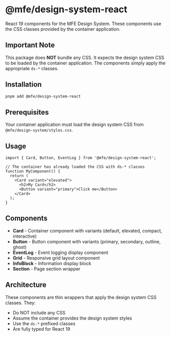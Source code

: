# @mfe/design-system-react

React 19 components for the MFE Design System. These components use the CSS classes provided by the container application.

## Important Note

This package does **NOT** bundle any CSS. It expects the design system CSS to be loaded by the container application. The components simply apply the appropriate `ds-*` classes.

## Installation

```bash
pnpm add @mfe/design-system-react
```

## Prerequisites

Your container application must load the design system CSS from `@mfe/design-system/styles.css`.

## Usage

```tsx
import { Card, Button, EventLog } from '@mfe/design-system-react';

// The container has already loaded the CSS with ds-* classes
function MyComponent() {
  return (
    <Card variant="elevated">
      <h2>My Card</h2>
      <Button variant="primary">Click me</Button>
    </Card>
  );
}
```

## Components

- **Card** - Container component with variants (default, elevated, compact, interactive)
- **Button** - Button component with variants (primary, secondary, outline, ghost)
- **EventLog** - Event logging display component
- **Grid** - Responsive grid layout component
- **InfoBlock** - Information display block
- **Section** - Page section wrapper

## Architecture

These components are thin wrappers that apply the design system CSS classes. They:
- Do NOT include any CSS
- Assume the container provides the design system styles
- Use the `ds-*` prefixed classes
- Are fully typed for React 19